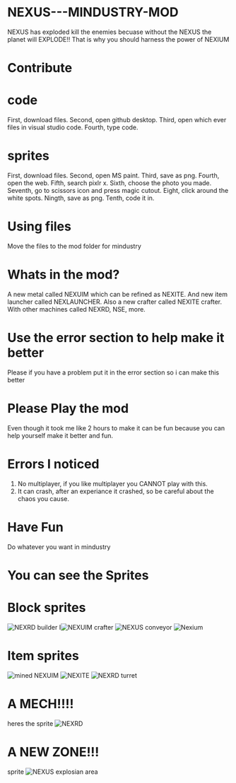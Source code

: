 # NEXUS---MINDUSTRY-MOD
NEXUS has exploded kill the enemies becuase without the NEXUS the planet will EXPLODE!! That is why you should harness the power of NEXIUM

# Contribute
# code
First, download files.
Second, open github desktop.
Third, open which ever files in visual studio code.
Fourth, type code.
# sprites
First, download files.
Second, open MS paint.
Third, save as png.
Fourth, open the web.
Fifth, search pixlr x.
Sixth, choose the photo you made.
Seventh, go to scissors icon and press magic cutout.
Eight, click around the white spots.
Ningth, save as png.
Tenth, code it in.
# Using files
Move the files to the mod folder for mindustry
# Whats in the mod?
A new metal called NEXUIM which can be refined as NEXITE.
And new item launcher called NEXLAUNCHER.
Also a new crafter called NEXITE crafter.
With other machines called NEXRD, NSE, more.
# Use the error section to help make it better
Please if you have a problem put it in the error section so i can make this better
# Please Play the mod
Even though it took me like 2 hours to make it can be fun because you can help yourself make it better and fun. 
# Errors I noticed
1. No multiplayer, if you like multiplayer you CANNOT play with this.
2. It can crash, after an experiance it crashed, so be careful about the chaos you cause.
# Have Fun
Do whatever you want in mindustry
# You can see the Sprites
# Block sprites
![NEXRD builder](https://user-images.githubusercontent.com/79720435/111164693-aff98d00-8574-11eb-8afa-b8f6e33c1942.png)
I![NEXUIM crafter](https://user-images.githubusercontent.com/79720435/111164699-b12aba00-8574-11eb-9bd5-0ba03675d6c5.png)
![NEXUS conveyor](https://user-images.githubusercontent.com/79720435/111164702-b25be700-8574-11eb-817f-e422749957dc.png)
![Nexium](https://user-images.githubusercontent.com/79720435/111164685-acfe9c80-8574-11eb-9982-e3106a90f07c.png)
# Item sprites
![mined NEXUIM](https://user-images.githubusercontent.com/79720435/111165097-0797f880-8575-11eb-9e4b-c82b02912857.png)
![NEXITE](https://user-images.githubusercontent.com/79720435/111165108-0961bc00-8575-11eb-976b-b15f8068d686.png)
![NEXRD turret](https://user-images.githubusercontent.com/79720435/111165113-0a92e900-8575-11eb-8d2c-07fab03fa5d9.png)
# A MECH!!!!
heres the sprite
![NEXRD](https://user-images.githubusercontent.com/79720435/111165336-4a59d080-8575-11eb-95a6-c642aa036eaa.png)
# A NEW ZONE!!!
sprite
![NEXUS explosian area](https://user-images.githubusercontent.com/79720435/111165431-6493ae80-8575-11eb-846c-0848e962116b.png)

